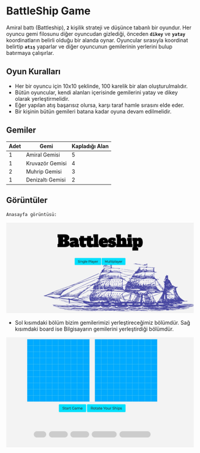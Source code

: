 # BattleShip Game 
Amiral battı (Battleship), **`2`** kişilik strateji ve düşünce tabanlı bir oyundur. Her oyuncu gemi filosunu diğer oyuncudan gizlediği, önceden **`dikey`** ve **`yatay`** koordinatların belirli olduğu bir alanda oynar. Oyuncular sırasıyla koordinat belirtip **`atış`** yaparlar ve diğer oyuncunun gemilerinin yerlerini bulup batırmaya çalışırlar.

## Oyun Kuralları
 - Her bir oyuncu için 10x10 şeklinde, 100 karelik bir alan oluşturulmalıdır.
 - Bütün oyuncular, kendi alanları içerisinde gemilerini yatay ve dikey olarak yerleştirmelidir.
 - Eğer yapılan atış başarısız olursa, karşı taraf hamle sırasını elde eder.
 - Bir kişinin bütün gemileri batana kadar oyuna devam edilmelidir.

## Gemiler
| Adet | Gemi | Kapladığı Alan |
|------|------|----------------|
|   1  |Amiral Gemisi|       5        |
|   1  |Kruvazör Gemisi|       4        |
|   2  |Muhrip Gemisi|       3        |
|   1  |Denizaltı Gemisi|       2        |

## Görüntüler
```sh
Anasayfa görüntüsü:
```
![Anasayfa](https://github.com/kaansertel/BattleShip/blob/master/images/01_Anasayfa.jpg)

- Sol kısımdaki bölüm bizim gemilerimizi yerleştireceğimiz bölümdür. Sağ kısımdaki board ise Bilgisayarın gemilerini yerleştirdiği bölümdür.

![SinglePlayer](https://github.com/kaansertel/BattleShip/blob/master/images/02_SinglePlayer.jpg)
